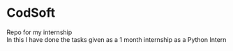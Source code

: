 # CodSoft
Repo for my internship 
<br>
In this I have done the tasks given as a 1 month internship as a Python Intern
